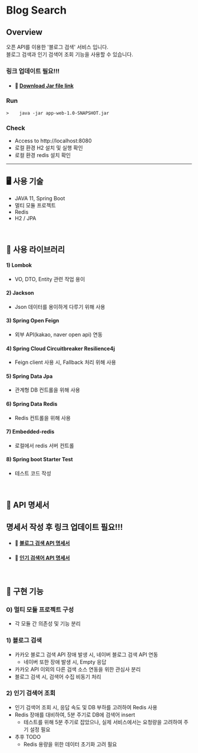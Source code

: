 # Blog Search
## Overview
오픈 API를 이용한 '블로그 검색' 서비스 입니다. <br>
블로그 검색과 인기 검색어 조회 기능을 사용할 수 있습니다. <br>

### 링크 업데이트 필요!!!

* #### 🔗  <a href="https://github.com/chaehyuenwoo/SpringBoot-Project-MEGABOX/wiki/%EC%A3%BC%EC%9A%94-%EA%B8%B0%EB%8A%A5-%EC%86%8C%EA%B0%9C(Login)" >Download Jar file link</a>

### Run

```
>    java -jar app-web-1.0-SNAPSHOT.jar
```

### Check
- Access to http://localhost:8080
- 로컬 환경 H2 설치 및 실행 확인 
- 로컬 환경 redis 설치 확인

---

## 🖥️ 사용 기술 
- JAVA 11, Spring Boot
- 멀티 모듈 프로젝트
- Redis
- H2 / JPA
<br>

## 📌 사용 라이브러리
#### 1) Lombok
* VO, DTO, Entity 관련 작업 용이

#### 2) Jackson
* Json 데이터를 용이하게 다루기 위해 사용

#### 3) Spring Open Feign
* 외부 API(kakao, naver open api) 연동 

#### 4) Spring Cloud Circuitbreaker Resilience4j
* Feign client 사용 시, Fallback 처리 위해 사용

#### 5) Spring Data Jpa
* 관계형 DB 컨트롤을 위해 사용

#### 6) Spring Data Redis
* Redis 컨트롤을 위해 사용 

#### 7) Embedded-redis
* 로컬에서 redis 서버 컨트롤

#### 8) Spring boot Starter Test
* 테스트 코드 작성

<br>

## 📌 API 명세서 
## 명세서 작성 후 링크 업데이트 필요!!!
* #### 🔗  <a href="https://github.com/chaehyuenwoo/SpringBoot-Project-MEGABOX/wiki/%EC%A3%BC%EC%9A%94-%EA%B8%B0%EB%8A%A5-%EC%86%8C%EA%B0%9C(Login)" >블로그 검색 API 명세서</a>
* #### 🔗  <a href="https://github.com/chaehyuenwoo/SpringBoot-Project-MEGABOX/wiki/%EC%A3%BC%EC%9A%94-%EA%B8%B0%EB%8A%A5-%EC%86%8C%EA%B0%9C(Login)" >인기 검색어 API 명세서</a>

<br>

## 📌 구현 기능
### 0) 멀티 모듈 프로젝트 구성
* 각 모듈 간 의존성 및 기능 분리

### 1) 블로그 검색
* 카카오 블로그 검색 API 장애 발생 시, 네이버 블로그 검색 API 연동
  * 네이버 또한 장애 발생 시, Empty 응답
* 카카오 API 이외의 다른 검색 소스 연동을 위한 관심사 분리 
* 블로그 검색 시, 검색어 수집 비동기 처리  

### 2) 인기 검색어 조회
* 인기 검색어 조회 시, 응답 속도 및 DB 부하를 고려하여 Redis 사용
* Redis 장애를 대비하여, 5분 주기로 DB에 검색어 insert
  * 테스트를 위해 5분 주기로 잡았으나, 실제 서비스에서는 요청량을 고려하여 주기 설정 필요
* 추후 TODO
  * Redis 용량을 위한 데이터 초기화 고려 필요

